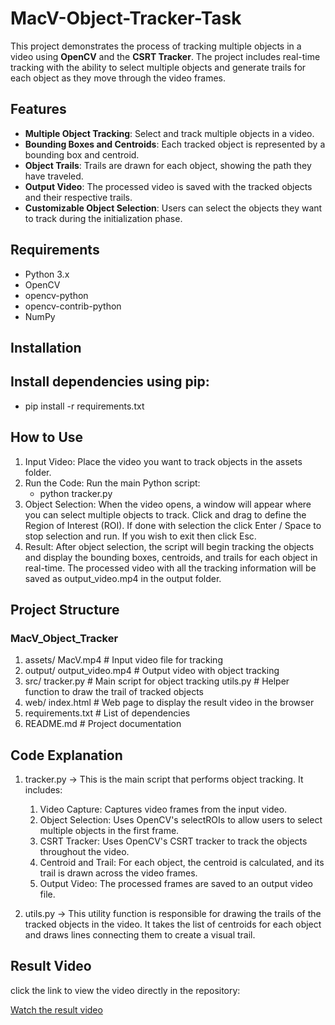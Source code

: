 # MacV-Object-Tracker-Task

This project demonstrates the process of tracking multiple objects in a video using **OpenCV** and the **CSRT Tracker**. The project includes real-time tracking with the ability to select multiple objects and generate trails for each object as they move through the video frames.

## Features
- **Multiple Object Tracking**: Select and track multiple objects in a video.
- **Bounding Boxes and Centroids**: Each tracked object is represented by a bounding box and centroid.
- **Object Trails**: Trails are drawn for each object, showing the path they have traveled.
- **Output Video**: The processed video is saved with the tracked objects and their respective trails.
- **Customizable Object Selection**: Users can select the objects they want to track during the initialization phase.

## Requirements

- Python 3.x
- OpenCV
- opencv-python
- opencv-contrib-python
- NumPy

## Installation
## Install dependencies using pip:
- pip install -r requirements.txt

## How to Use
1. Input Video: Place the video you want to track objects in the assets folder.
2. Run the Code: Run the main Python script:
   - python tracker.py
3. Object Selection: When the video opens, a window will appear where you can select multiple objects to track. Click and drag to define the Region of Interest (ROI). If done with selection the click Enter / Space to stop selection and run. If you wish to exit then click Esc.
4. Result: After object selection, the script will begin tracking the objects and display the bounding boxes, centroids, and trails for each object in real-time. The processed video with all the tracking information will be saved as output_video.mp4 in the output folder.

## Project Structure
### MacV_Object_Tracker
1. assets/
   MacV.mp4         # Input video file for tracking
2. output/
   output_video.mp4         # Output video with object tracking
3. src/
   tracker.py           # Main script for object tracking
   utils.py        # Helper function to draw the trail of tracked objects
4. web/
   index.html          # Web page to display the result video in the browser
5. requirements.txt       # List of dependencies
6. README.md          # Project documentation

## Code Explanation
1. tracker.py
  -> This is the main script that performs object tracking. It includes:
   
    1. Video Capture: Captures video frames from the input video.
    2. Object Selection: Uses OpenCV's selectROIs to allow users to select multiple objects in the first frame.
    3. CSRT Tracker: Uses OpenCV's CSRT tracker to track the objects throughout the video.
    4. Centroid and Trail: For each object, the centroid is calculated, and its trail is drawn across the video frames.
    5. Output Video: The processed frames are saved to an output video file.
   
3. utils.py
   -> This utility function is responsible for drawing the trails of the tracked objects in the video. It takes the list of centroids for each object and draws lines connecting them to create a visual trail.

## Result Video
click the link to view the video directly in the repository:

[Watch the result video](assets/result_video.mp4)
